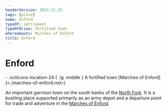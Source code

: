 ```yaml
---
headerVersion: 2023.11.25
tags: [place]
name: Enford
typeOf: settlement
typeOfAlias: fortified town
whereabouts: Marches of Enford
title: Enford
---
```

# Enford
<div class="grid cards ext-narrow-margin ext-one-column" markdown>
-    :octicons-location-24:{ .lg .middle } A fortified town [Marches of Enford](<./marches-of-enford.md>)  
</div>


An important garrison town on the south banks of the [North Fork](<../../rivers/wistel-enst-watershed/enst-north-fork.md>). It is a bustling place supported primarily as an army depot and a departure point for trade and adventure in the [Marches of Enford](<./marches-of-enford.md>). 

